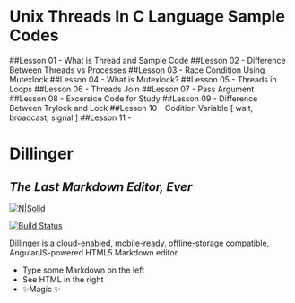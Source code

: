 # Unix Threads In C Language Sample Codes

##Lesson 01 - What is Thread and Sample Code
##Lesson 02 - Difference Between Threads vs Processes
##Lesson 03 - Race Condition Using Mutexlock
##Lesson 04 - What is Mutexlock?
##Lesson 05 - Threads in Loops
##Lesson 06 - Threads Join
##Lesson 07 - Pass Argument
##Lesson 08 - Excersice Code for Study
##Lesson 09 - Difference Between Trylock and Lock
##Lesson 10 - Codition Variable [ wait, broadcast, signal ]
##Lesson 11 -

# Dillinger
## _The Last Markdown Editor, Ever_

[![N|Solid](https://cldup.com/dTxpPi9lDf.thumb.png)](https://nodesource.com/products/nsolid)

[![Build Status](https://travis-ci.org/joemccann/dillinger.svg?branch=master)](https://travis-ci.org/joemccann/dillinger)

Dillinger is a cloud-enabled, mobile-ready, offline-storage compatible,
AngularJS-powered HTML5 Markdown editor.

- Type some Markdown on the left
- See HTML in the right
- ✨Magic ✨

